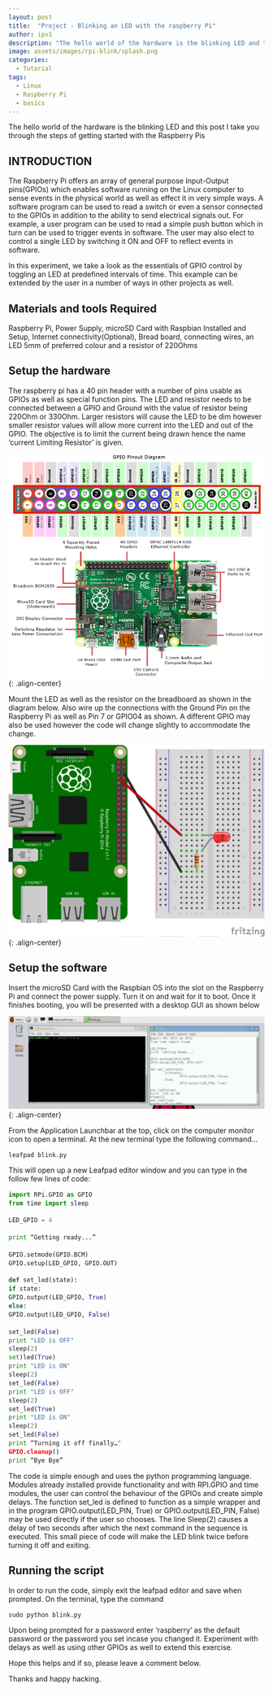 ```yaml
---
layout: post
title:  "Project - Blinking an LED with the raspberry Pi"
author: ipv1
description: "The hello world of the hardware is the blinking LED and this post I take you through the steps of getting started with the Raspberry Pis"
image: assets/images/rpi-blink/splash.png
categories:
  - Tutorial
tags:
  - Linux
  - Raspberry Pi
  - basics
---
```


The hello world of the hardware is the blinking LED and this post I take you through the steps of getting started with the Raspberry Pis

## INTRODUCTION

The Raspberry Pi offers an array of general purpose Input-Output pins(GPIOs) which enables software running on the Linux computer to sense events in the physical world as well as effect it in very simple ways. A software program can be used to read a switch or even a sensor connected to the GPIOs in addition to the ability to send electrical signals out. For example, a user program can be used to read a simple push button which in turn can be used to trigger events in software. The user may also elect to control a single LED by switching it ON and OFF to reflect events in software.

In this experiment, we take a look as the essentials of GPIO control by toggling an LED at predefined intervals of time. This example can be extended by the user in a number of ways in other projects as well.



## Materials and tools Required

Raspberry Pi, Power Supply, microSD Card with Raspbian Installed and Setup, Internet connectivity(Optional), Bread board, connecting wires, an LED 5mm of preferred colour and a resistor of 220Ohms

## Setup the hardware

The raspberry pi has a 40 pin header with a number of pins usable as GPIOs as well as special function pins. The LED and resistor needs to be connected between a GPIO and Ground with the value of resistor being 220Ohm or 330Ohm. Larger resistors will cause the LED to be dim however smaller resistor values will allow more current into the LED and out of the GPIO. The objective is to limit the current being drawn hence the name ‘current Limiting Resistor’ is given.

![alt text](/assets/images/rpi-blink/1.png){: .align-center}

Mount the LED as well as the resistor on the breadboard as shown in the diagram below. Also wire up the connections with the Ground Pin on the Raspberry Pi as well as Pin 7 or GPIO04 as shown. A different GPIO may also be used however the code will change slightly to accommodate the change.

![alt text](/assets/images/rpi-blink/3.png){: .align-center}


## Setup the software

Insert the microSD Card with the Raspbian OS into the slot on the Raspberry Pi and connect the power supply. Turn it on and wait for it to boot. Once it finishes booting, you will be presented with a desktop GUI as shown below

![alt text](/assets/images/rpi-blink/4.png){: .align-center}

From the Application Launchbar at the top, click on the computer monitor icon to open a terminal. At the new terminal type the following command...

```
leafpad blink.py
```

This will open up a new Leafpad editor window and you can type in the follow few lines of code:

```python
import RPi.GPIO as GPIO
from time import sleep
 
LED_GPIO = 4
 
print “Getting ready...”
 
GPIO.setmode(GPIO.BCM)
GPIO.setup(LED_GPIO, GPIO.OUT)
 
def set_led(state):
if state:
GPIO.output(LED_GPIO, True)
else:
GPIO.output(LED_GPIO, False)
 
set_led(False)
print "LED is OFF"
sleep(2)
set)led(True)
print "LED is ON"
sleep(2)
set_led(False)
print "LED is OFF"
sleep(2)
set_led(True)
print "LED is ON"
sleep(2)
set_led(False)
print “Turning it off finally…"
GPIO.cleanup()
print “Bye Bye”
```

The code is simple enough and uses the python programming language. Modules already installed provide functionality and with RPI.GPIO and time modules, the user can control the behaviour of the GPIOs and create simple delays. The function set_led is defined to function as a simple wrapper and in the program GPIO.output(LED_PIN, True) or GPIO.output(LED_PIN, False) may be used directly if the user so chooses. The line Sleep(2) causes a delay of two seconds after which the next command in the sequence is executed. This small piece of code will make the LED blink twice before turning it off and exiting.

## Running the script

In order to run the code, simply exit the leafpad editor and save when prompted. On the terminal, type the command

```
sudo python blink.py
```

Upon being prompted for a password enter ‘raspberry’ as the default password or the password you set incase you changed it. Experiment with delays as well as using other GPIOs as well to extend this exercise.

Hope this helps and if so, please leave a comment below.

Thanks and happy hacking.
